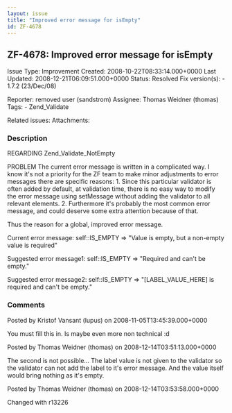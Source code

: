 ```yaml
---
layout: issue
title: "Improved error message for isEmpty"
id: ZF-4678
---
```


ZF-4678: Improved error message for isEmpty
-------------------------------------------

 Issue Type: Improvement Created: 2008-10-22T08:33:14.000+0000 Last Updated: 2008-12-21T06:09:51.000+0000 Status: Resolved Fix version(s): - 1.7.2 (23/Dec/08)
 
 Reporter:  removed user (sandstrom)  Assignee:  Thomas Weidner (thomas)  Tags: - Zend\_Validate
 
 Related issues: 
 Attachments: 
### Description

REGARDING Zend\_Validate\_NotEmpty

PROBLEM The current error message is written in a complicated way. I know it's not a priority for the ZF team to make minor adjustments to error messages there are specific reasons: 1. Since this particular validator is often added by default, at validation time, there is no easy way to modify the error message using setMessage without adding the validator to all relevant elements. 2. Furthermore it's probably the most common error message, and could deserve some extra attention because of that.

Thus the reason for a global, improved error message.

Current error message: self::IS\_EMPTY => "Value is empty, but a non-empty value is required"

Suggested error message1: self::IS\_EMPTY => "Required and can't be empty."

Suggested error message2: self::IS\_EMPTY => "[LABEL\_VALUE\_HERE] is required and can't be empty."

 

 

### Comments

Posted by Kristof Vansant (lupus) on 2008-11-05T13:45:39.000+0000

You must fill this in. Is maybe even more non technical :d

 

 

Posted by Thomas Weidner (thomas) on 2008-12-14T03:51:13.000+0000

The second is not possible... The label value is not given to the validator so the validator can not add the label to it's error message. And the value itself would bring nothing as it's empty.

 

 

Posted by Thomas Weidner (thomas) on 2008-12-14T03:53:58.000+0000

Changed with r13226

 

 